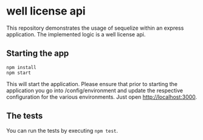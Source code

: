 # well license api

This repository demonstrates the usage of sequelize within an express application.
The implemented logic is a well license api.

## Starting the app

```
npm install
npm start
```

This will start the application. Please ensure that prior to starting the application
you go into /config/environment and update the respective configuration for the
various environments.
Just open [http://localhost:3000](http://localhost:3000).

## The tests

You can run the tests by executing `npm test`.
